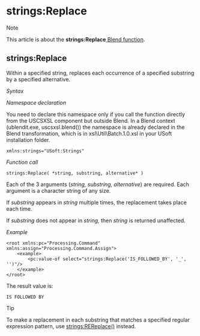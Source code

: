 # strings:Replace



> [!NOTE]
> This article is about the **strings:Replace**[ Blend function](/docs/Repositories/Blend%20functions).

## **strings:Replace**

Within a specified string, replaces each occurrence of a specified substring by a specified alternative.

*Syntax*

*Namespace declaration*

You need to declare this namespace only if you call the function directly from the USCSXSL component but outside Blend. In a Blend context (ublendit.exe, uscsxsl.blend()) the namespace is already declared in the Blend transformation, which is in xsl\\Util\\Batch.1.0.xsl in your USoft installation folder.

```
xmlns:strings="USoft:Strings"
```

*Function call*

```
strings:Replace( *string, substring, alternative* )
```

Each of the 3 arguments (*string, substring, alternative*) are required. Each argument is a character string of any size.

If *substring* appears in *string* multiple times, the replacement takes place each time.

If *substring* does not appear in *string,* then *string* is returned unaffected.

*Example*

```language-xml
<root xmlns:pc="Processing.Command" xmlns:assign="Processing.Command.Assign">
	<example>
		<pc:value-of select="strings:Replace('IS_FOLLOWED_BY', '_', '')"/>
	</example>
</root>
```

The result value is:

```
IS FOLLOWED BY
```

> [!TIP]
> To make a replacement in each substring that matches a specified regular expression pattern, use [strings:REReplace()](/docs/Repositories/Blend%20functions/stringsREReplace.md) instead.